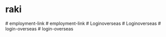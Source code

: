
# raki
#   e m p l o y m e n t - l i n k  
 #   e m p l o y m e n t - l i n k  
 #   L o g i n o v e r s e a s  
 #   L o g i n o v e r s e a s  
 #   l o g i n - o v e r s e a s  
 #   l o g i n - o v e r s e a s  
 